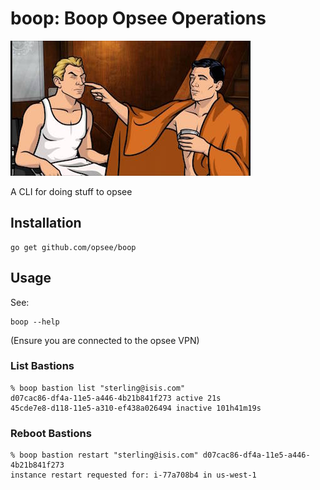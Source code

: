 boop: Boop Opsee Operations 
=============================

![boop](./boop.jpg)

A CLI for doing stuff to opsee

Installation
------------

    go get github.com/opsee/boop

Usage
-----

See:

    boop --help

(Ensure you are connected to the opsee VPN)

### List Bastions

    % boop bastion list "sterling@isis.com"
    d07cac86-df4a-11e5-a446-4b21b841f273 active 21s
    45cde7e8-d118-11e5-a310-ef438a026494 inactive 101h41m19s

### Reboot Bastions

    % boop bastion restart "sterling@isis.com" d07cac86-df4a-11e5-a446-4b21b841f273
    instance restart requested for: i-77a708b4 in us-west-1
